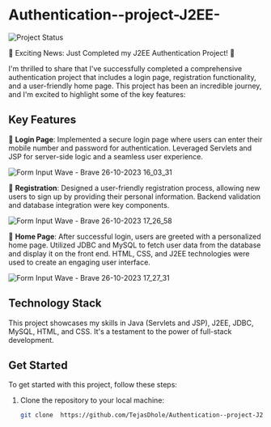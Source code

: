 # Authentication--project-J2EE-

![Project Status](https://img.shields.io/badge/status-completed-brightgreen)

🚀 Exciting News: Just Completed my J2EE Authentication Project! 🚀

I'm thrilled to share that I've successfully completed a comprehensive authentication project that includes a login page, registration functionality, and a user-friendly home page. This project has been an incredible journey, and I'm excited to highlight some of the key features:

## Key Features

🔐 **Login Page**: Implemented a secure login page where users can enter their mobile number and password for authentication. Leveraged Servlets and JSP for server-side logic and a seamless user experience.


![Form Input Wave - Brave 26-10-2023 16_03_31](https://github.com/TejasDhole/Authentication--project-J2EE-/assets/98216813/eb46af37-a965-4f7b-abdc-204306db8d7c)



📝 **Registration**: Designed a user-friendly registration process, allowing new users to sign up by providing their personal information. Backend validation and database integration were key components.


![Form Input Wave - Brave 26-10-2023 17_26_58](https://github.com/TejasDhole/Authentication--project-J2EE-/assets/98216813/a3d8640c-4191-4577-99a0-9aad40a22a58)


💼 **Home Page**: After successful login, users are greeted with a personalized home page. Utilized JDBC and MySQL to fetch user data from the database and display it on the front end. HTML, CSS, and J2EE technologies were used to create an engaging user interface.

![Form Input Wave - Brave 26-10-2023 17_27_31](https://github.com/TejasDhole/Authentication--project-J2EE-/assets/98216813/19c86797-4eea-4b56-8491-0316039c5d42)

## Technology Stack

This project showcases my skills in Java (Servlets and JSP), J2EE, JDBC, MySQL, HTML, and CSS. It's a testament to the power of full-stack development.

## Get Started

To get started with this project, follow these steps:

1. Clone the repository to your local machine:

   ```bash
   git clone  https://github.com/TejasDhole/Authentication--project-J2EE-.git
